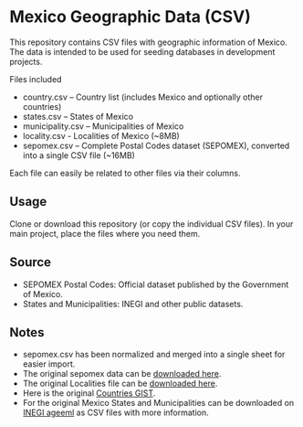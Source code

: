 # Mexico Geographic Data (CSV)

This repository contains CSV files with geographic information of Mexico.
The data is intended to be used for seeding databases in development projects.

Files included

* country.csv – Country list (includes Mexico and optionally other countries)
* states.csv – States of Mexico
* municipality.csv – Municipalities of Mexico
* locality.csv - Localities of Mexico (~8MB)
* sepomex.csv – Complete Postal Codes dataset (SEPOMEX), converted into a single CSV file (~16MB)


Each file can easily be related to other files via their columns.

## Usage

Clone or download this repository (or copy the individual CSV files).
In your main project, place the files where you need them.


## Source

* SEPOMEX Postal Codes: Official dataset published by the Government of Mexico.
* States and Municipalities: INEGI and other public datasets.


## Notes

* sepomex.csv has been normalized and merged into a single sheet for easier import.
* The original sepomex data can be [downloaded here](https://www.correosdemexico.gob.mx/SSLServicios/ConsultaCP/CodigoPostal_Exportar.aspx).
* The original Localities file can be [downloaded here](http://www.dgis.salud.gob.mx/contenidos/intercambio/localidades_gobmx.html).
* Here is the original [Countries GIST](https://gist.github.com/brenes/1095110).
* For the original Mexico States and Municipalities can be downloaded on [INEGI ageeml](https://www.inegi.org.mx/app/ageeml/) as CSV files with more information.
